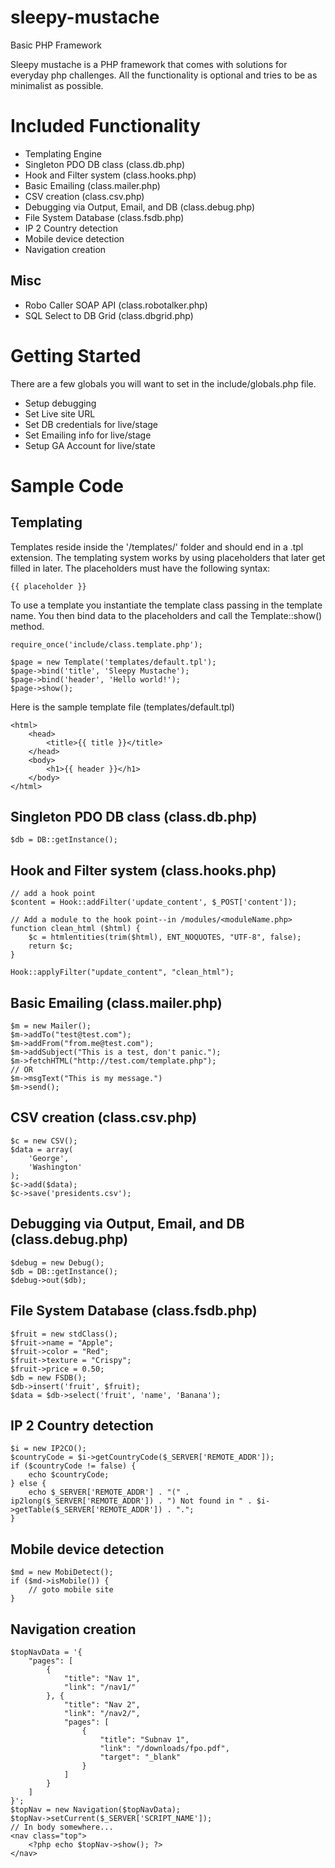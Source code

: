 sleepy-mustache
================================================================================

Basic PHP Framework

Sleepy mustache is a PHP framework that comes with solutions for everyday php
challenges.  All the functionality is optional and tries to be as minimalist as
possible.

Included Functionality
================================================================================
* Templating Engine
* Singleton PDO DB class (class.db.php)
* Hook and Filter system (class.hooks.php)
* Basic Emailing (class.mailer.php)
* CSV creation (class.csv.php)
* Debugging via Output, Email, and DB (class.debug.php)
* File System Database (class.fsdb.php)
* IP 2 Country detection
* Mobile device detection
* Navigation creation

Misc
--------------------------------------------------------------------------------
* Robo Caller SOAP API (class.robotalker.php)
* SQL Select to DB Grid (class.dbgrid.php)


Getting Started
================================================================================
There are a few globals you will want to set in the include/globals.php file.

* Setup debugging
* Set Live site URL
* Set DB credentials for live/stage
* Set Emailing info for live/stage
* Setup GA Account for live/state

Sample Code
================================================================================

Templating
--------------------------------------------------------------------------------
Templates reside inside the '/templates/' folder and should end in a .tpl
extension. The templating system works by using placeholders that later get
filled in later. The placeholders must have the following syntax:

	{{ placeholder }}

To use a template you instantiate the template class passing in the template
name. You then bind data to the placeholders and call the Template::show()
method.

	require_once('include/class.template.php');

	$page = new Template('templates/default.tpl');
	$page->bind('title', 'Sleepy Mustache');
	$page->bind('header', 'Hello world!');
	$page->show();

Here is the sample template file (templates/default.tpl)

	<html>
		<head>
			<title>{{ title }}</title>
		</head>
		<body>
			<h1>{{ header }}</h1>
		</body>
	</html>

Singleton PDO DB class (class.db.php)
--------------------------------------------------------------------------------
	$db = DB::getInstance();

Hook and Filter system (class.hooks.php)
--------------------------------------------------------------------------------
	// add a hook point
	$content = Hook::addFilter('update_content', $_POST['content']);

	// Add a module to the hook point--in /modules/<moduleName.php>
	function clean_html ($html) {
		$c = htmlentities(trim($html), ENT_NOQUOTES, "UTF-8", false);
		return $c;
	}

	Hook::applyFilter("update_content", "clean_html");

Basic Emailing (class.mailer.php)
--------------------------------------------------------------------------------
	$m = new Mailer();
	$m->addTo("test@test.com");
	$m->addFrom("from.me@test.com");
	$m->addSubject("This is a test, don't panic.");
	$m->fetchHTML("http://test.com/template.php");
	// OR
	$m->msgText("This is my message.")
	$m->send();

CSV creation (class.csv.php)
--------------------------------------------------------------------------------
	$c = new CSV();
	$data = array(
		'George',
		'Washington'
	);
	$c->add($data);
	$c->save('presidents.csv');


Debugging via Output, Email, and DB (class.debug.php)
--------------------------------------------------------------------------------
	$debug = new Debug();
	$db = DB::getInstance();
	$debug->out($db);

File System Database (class.fsdb.php)
--------------------------------------------------------------------------------
	$fruit = new stdClass();
	$fruit->name = "Apple";
	$fruit->color = "Red";
	$fruit->texture = "Crispy";
	$fruit->price = 0.50;
	$db = new FSDB();
	$db->insert('fruit', $fruit);
	$data = $db->select('fruit', 'name', 'Banana');

IP 2 Country detection
--------------------------------------------------------------------------------
	$i = new IP2CO();
	$countryCode = $i->getCountryCode($_SERVER['REMOTE_ADDR']);
	if ($countryCode != false) {
		echo $countryCode;
	} else {
		echo $_SERVER['REMOTE_ADDR'] . "(" . ip2long($_SERVER['REMOTE_ADDR']) . ") Not found in " . $i->getTable($_SERVER['REMOTE_ADDR']) . ".";
	}

Mobile device detection
--------------------------------------------------------------------------------
	$md = new MobiDetect();
	if ($md->isMobile()) {
		// goto mobile site
	}

Navigation creation
--------------------------------------------------------------------------------
	$topNavData = '{
		"pages": [
			{
				"title": "Nav 1",
				"link": "/nav1/"
			}, {
				"title": "Nav 2",
				"link": "/nav2/",
				"pages": [
					{
						"title": "Subnav 1",
						"link": "/downloads/fpo.pdf",
						"target": "_blank"
					}
				]
			}
		]
	}';
	$topNav = new Navigation($topNavData);
	$topNav->setCurrent($_SERVER['SCRIPT_NAME']);
	// In body somewhere...
	<nav class="top">
		<?php echo $topNav->show(); ?>
	</nav>